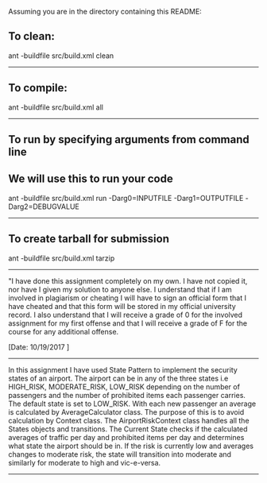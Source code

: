 Assuming you are in the directory containing this README:

## To clean:
ant -buildfile src/build.xml clean

-----------------------------------------------------------------------
## To compile: 
ant -buildfile src/build.xml all

-----------------------------------------------------------------------
## To run by specifying arguments from command line 
## We will use this to run your code
ant -buildfile src/build.xml run -Darg0=INPUTFILE -Darg1=OUTPUTFILE -Darg2=DEBUGVALUE

-----------------------------------------------------------------------

## To create tarball for submission

ant -buildfile src/build.xml tarzip

-----------------------------------------------------------------------

"I have done this assignment completely on my own. I have not copied
it, nor have I given my solution to anyone else. I understand that if
I am involved in plagiarism or cheating I will have to sign an
official form that I have cheated and that this form will be stored in
my official university record. I also understand that I will receive a
grade of 0 for the involved assignment for my first offense and that I
will receive a grade of F for the course for any additional
offense.

[Date: 10/19/2017 ]

-----------------------------------------------------------------------

In this assignment I have used State Pattern to implement the security
states of an airport. The airport can be in any of the three states i.e
HIGH_RISK, MODERATE_RISK, LOW_RISK depending on the number of passengers 
and the number of prohibited items each passenger carries. 
The default state is set to LOW_RISK. With each new passenger 
an average is calculated by AverageCalculator class. The purpose of this is 
to avoid calculation by Context class. The AirportRiskContext class handles 
all the States objects and transitions.
The Current State checks if the calculated averages of traffic per day and
prohibited items per day and determines what state the airport should be in.
If the risk is currently low and averages changes to moderate risk, the state
will transition into moderate and similarly for moderate to high and vic-e-versa.

-----------------------------------------------------------------------
